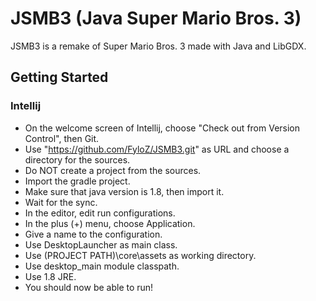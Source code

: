 # JSMB3 (Java Super Mario Bros. 3)
JSMB3 is a remake of Super Mario Bros. 3 made with Java and LibGDX.

## Getting Started
### Intellij
* On the welcome screen of Intellij, choose "Check out from Version Control", then Git.
* Use "https://github.com/FyloZ/JSMB3.git" as URL and choose a directory for the sources.
* Do NOT create a project from the sources.
* Import the gradle project.
* Make sure that java version is 1.8, then import it.
* Wait for the sync.
* In the editor, edit run configurations.
* In the plus (+) menu, choose Application.
* Give a name to the configuration.
* Use DesktopLauncher as main class.
* Use (PROJECT PATH)\core\assets as working directory.
* Use desktop_main module classpath.
* Use 1.8 JRE.
* You should now be able to run!
